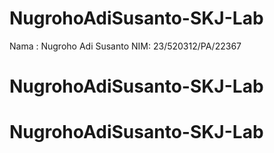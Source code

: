 # NugrohoAdiSusanto-SKJ-Lab
Nama : Nugroho Adi Susanto
NIM: 23/520312/PA/22367

# NugrohoAdiSusanto-SKJ-Lab
# NugrohoAdiSusanto-SKJ-Lab
